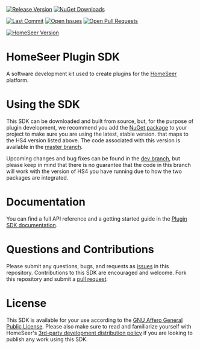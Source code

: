 [![Release Version][release-badge]][nuget-package-url]
[![NuGet Downloads][nuget-downloads]][nuget-package-url]

[![Last Commit][maintained-badge]][commits-url]
[![Open Issues][open-issues]][issues-url]
[![Open Pull Requests][open-pull-requests]][pull-requests-url]

[![HomeSeer Version][hs-version-badge]][hs-version-url]

# HomeSeer Plugin SDK
A software development kit used to create plugins for the [HomeSeer][homeseer-url] platform.

# Using the SDK
This SDK can be downloaded and built from source, but, for the purpose of plugin development, we recommend you add the [NuGet package][nuget-package-url] to your project to make sure you are using the latest, stable version. that maps to the HS4 version listed above.  The code associated with this version is available in the [master branch][master-branch].

Upcoming changes and bug fixes can be found in the [dev branch][dev-branch], but please keep in mind that there is no guarantee that the code in this branch will work with the version of HS4 you have running due to how the two packages are integrated.

# Documentation
You can find a full API reference and a getting started guide in the [Plugin SDK documentation][plugin-sdk-docs].

# Questions and Contributions
Please submit any questions, bugs, and requests as [issues][issues-url] in this repository.  Contributions to this SDK are encouraged and welcome.  Fork this repository and submit a [pull request][pull-requests-url].

# License
This SDK is available for your use according to the [GNU Affero General Public License][license-url]. Please also make sure to read and familiarize yourself with HomeSeer's [3rd-party development distribution policy][distribution-policy] if you are looking to publish any work using this SDK.

<!-- Images & Badges -->

[release-badge]: https://img.shields.io/nuget/v/HomeSeer-PluginSDK
[hs-version-badge]: https://img.shields.io/badge/Works%20With-HS4.0.0.19-blue
[maintained-badge]: https://img.shields.io/github/last-commit/HomeSeer/Plugin-SDK
[hs-logo]: http://homeseer.com/images/HS4/hs4-64.png
[nuget-downloads]: https://img.shields.io/nuget/dt/HomeSeer-PluginSDK
[open-issues]: https://img.shields.io/github/issues-raw/HomeSeer/Plugin-SDK
[open-pull-requests]: https://img.shields.io/github/issues-pr-raw/HomeSeer/Plugin-SDK

<!-- URLs -->
[hs-version-url]: https://homeseer.com/
[distribution-policy]: https://homeseer.com/3rd-party-development-distribution-policy/
[homeseer-url]: https://homeseer.com/
[plugin-sdk-docs]: https://docs.homeseer.com/display/HSPI
[nuget-package-url]: https://www.nuget.org/packages/HomeSeer-PluginSDK/
[issues-url]: https://github.com/HomeSeer/Plugin-SDK/issues
[pull-requests-url]: https://github.com/HomeSeer/Plugin-SDK/pulls
[commits-url]: https://github.com/HomeSeer/Plugin-SDK/commits/master
[license-url]: https://www.gnu.org/licenses/agpl-3.0.en.html
[master-branch]: https://github.com/HomeSeer/Plugin-SDK/tree/master
[dev-branch]: https://github.com/HomeSeer/Plugin-SDK/tree/dev
